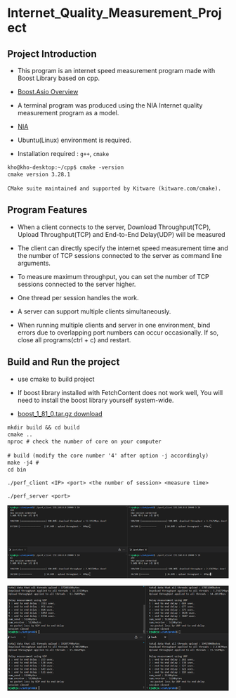 # Internet_Quality_Measurement_Project

## Project Introduction

- This program is an internet speed measurement program made with Boost Library based on cpp. 

- [Boost.Asio Overview](https://www.boost.org/doc/libs/1_81_0/doc/html/boost_asio/overview.html)

- A terminal program was produced using the NIA Internet quality measurement program as a model.

- [NIA](https://speed.nia.or.kr/index.asp)

- Ubuntu(Linux) environment is required. 

- Installation required : `g++`, `cmake`
```
kho@kho-desktop:~/cpp$ cmake -version
cmake version 3.28.1

CMake suite maintained and supported by Kitware (kitware.com/cmake).
```

## Program Features

- When a client connects to the server, Download Throughput(TCP), Upload Throughput(TCP) and End-to-End 
Delay(UDP) will be measured

- The client can directly specify the internet speed measurement time and the number of TCP sessions connected to the server as command line arguments.

- To measure maximum throughput, you can set the number of TCP sessions connected to the server higher. 

- One thread per session handles the work.

- A server can support multiple clients simultaneously.  

- When running multiple clients and server in one environment, bind errors due to overlapping port numbers can occur occasionally. If so, close all programs(ctrl + c) and restart.

## Build and Run the project

- use cmake to build project

- If boost library installed with FetchContent does not work well, You will need to install the boost library yourself system-wide.

- [boost_1_81_0.tar.gz download](https://boostorg.jfrog.io/artifactory/main/release/1.81.0/source/boost_1_81_0.tar.gz)


```
mkdir build && cd build 
cmake .. 
nproc # check the number of core on your computer

# build (modify the core number '4' after option -j accordingly)
make -j4 # 
cd bin
```


```
./perf_client <IP> <port> <the number of session> <measure time>
```

```
./perf_server <port>
```

![Alt text](image.png)

![Alt text](image-1.png)

